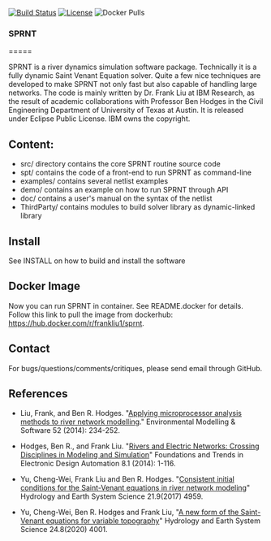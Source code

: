 [![Build Status](https://travis-ci.org/frank-y-liu/SPRNT.svg?branch=master)](https://travis-ci.org/frank-y-liu/SPRNT)
[![License](https://img.shields.io/badge/License-EPL%201.0-red.svg)](https://opensource.org/licenses/EPL-1.0)
<img alt="Docker Pulls" src="https://img.shields.io/docker/pulls/frankliu1/sprnt">
### SPRNT 

=====

SPRNT is a river dynamics simulation software package. Technically it is a fully dynamic
Saint Venant Equation solver. Quite a few nice techniques are developed to make SPRNT not 
only fast but also capable of handling large networks. The code is mainly written by
Dr. Frank Liu at IBM Research, as the result of academic collaborations with Professor Ben
Hodges in the Civil Engineering Department of University of Texas at Austin. It is released
under Eclipse Public License. IBM owns the copyright.

## Content: 
* src/        directory contains the core SPRNT routine source code
* spt/        contains the code of a front-end to run SPRNT as command-line 
* examples/   contains several netlist examples
* demo/       contains an example on how to run SPRNT through API
* doc/        contains a user's manual on the syntax of the netlist
* ThirdParty/ contains modules to build solver library as dynamic-linked library  

## Install
See INSTALL on how to build and install the software

## Docker Image
Now you can run SPRNT in container. See README.docker for details. Follow this link to pull the image from dockerhub: https://hub.docker.com/r/frankliu1/sprnt.

## Contact
For bugs/questions/comments/critiques, please send email through GitHub.

## References

* Liu, Frank, and Ben R. Hodges. "[Applying microprocessor analysis methods to river
network modelling](https://dx.doi.org/10.1016/j.envsoft.2013.09.013)." Environmental Modelling & Software 52 (2014): 234-252.

* Hodges, Ben R., and Frank Liu. "[Rivers and Electric Networks: Crossing Disciplines in
Modeling and Simulation](https://dx.doi.org/10.1561/1000000033)" Foundations and Trends in Electronic Design Automation 8.1
(2014): 1-116.

* Yu, Cheng-Wei, Frank Liu and Ben R. Hodges. "[Consistent initial conditions for the Saint-Venant equations in river network modeling](https://doi.org/10.5194/hess-21-4959-2017)" Hydrology and Earth System Science 21.9(2017) 4959.  

* Yu, Cheng-Wei, Ben R. Hodges and Frank Liu, "[A new form of the Saint-Venant equations for variable topography](https://hess.copernicus.org/articles/24/4001/2020/)" Hydrology and Earth System Science 24.8(2020) 4001.
